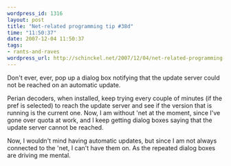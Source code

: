 ```yaml
--- 
wordpress_id: 1316
layout: post
title: "Net-related programming tip #38d"
time: "11:50:37"
date: 2007-12-04 11:50:37
tags: 
- rants-and-raves
wordpress_url: http://schinckel.net/2007/12/04/net-related-programming-tip-38d/
---
```

Don't ever, ever, pop up a dialog box notifying that the update server could not be reached on an automatic update.

Perian decoders, when installed, keep trying every couple of minutes (if the pref is selected) to reach the update server and see if the version that is running is the current one. Now, I am without 'net at the moment, since I've gone over quota at work, and I keep getting dialog boxes saying that the update server cannot be reached.

Now, I wouldn't mind having automatic updates, but since I am not always connected to the 'net, I can't have them on. As the repeated dialog boxes are driving me mental.

